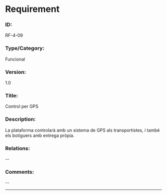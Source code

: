 # Requirement

### ID:
RF-4-09

### Type/Category:
Funcional

### Version:
1.0

### Title:
Control per GPS

### Description:
La plataforma controlarà amb un sistema de GPS als transportistes, i també els botiguers amb entrega pròpia.

### Relations:
--

### Comments:
--

---